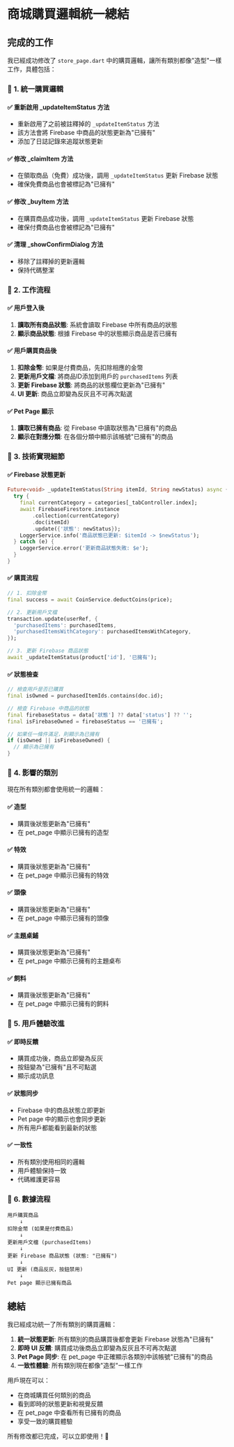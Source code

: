 # 商城購買邏輯統一總結

## 完成的工作

我已經成功修改了 `store_page.dart` 中的購買邏輯，讓所有類別都像"造型"一樣工作，具體包括：

### 🎯 **1. 統一購買邏輯**

#### ✅ **重新啟用 _updateItemStatus 方法**
- 重新啟用了之前被註釋掉的 `_updateItemStatus` 方法
- 該方法會將 Firebase 中商品的狀態更新為"已擁有"
- 添加了日誌記錄來追蹤狀態更新

#### ✅ **修改 _claimItem 方法**
- 在領取商品（免費）成功後，調用 `_updateItemStatus` 更新 Firebase 狀態
- 確保免費商品也會被標記為"已擁有"

#### ✅ **修改 _buyItem 方法**
- 在購買商品成功後，調用 `_updateItemStatus` 更新 Firebase 狀態
- 確保付費商品也會被標記為"已擁有"

#### ✅ **清理 _showConfirmDialog 方法**
- 移除了註釋掉的更新邏輯
- 保持代碼整潔

### 🎯 **2. 工作流程**

#### ✅ **用戶登入後**
1. **讀取所有商品狀態**: 系統會讀取 Firebase 中所有商品的狀態
2. **顯示商品狀態**: 根據 Firebase 中的狀態顯示商品是否已擁有

#### ✅ **用戶購買商品後**
1. **扣除金幣**: 如果是付費商品，先扣除相應的金幣
2. **更新用戶文檔**: 將商品ID添加到用戶的 `purchasedItems` 列表
3. **更新 Firebase 狀態**: 將商品的狀態欄位更新為"已擁有"
4. **UI 更新**: 商品立即變為反灰且不可再次點選

#### ✅ **Pet Page 顯示**
1. **讀取已擁有商品**: 從 Firebase 中讀取狀態為"已擁有"的商品
2. **顯示在對應分類**: 在各個分類中顯示該帳號"已擁有"的商品

### 🎯 **3. 技術實現細節**

#### ✅ **Firebase 狀態更新**
```dart
Future<void> _updateItemStatus(String itemId, String newStatus) async {
  try {
    final currentCategory = categories[_tabController.index];
    await FirebaseFirestore.instance
        .collection(currentCategory)
        .doc(itemId)
        .update({'狀態': newStatus});
    LoggerService.info('商品狀態已更新: $itemId -> $newStatus');
  } catch (e) {
    LoggerService.error('更新商品狀態失敗: $e');
  }
}
```

#### ✅ **購買流程**
```dart
// 1. 扣除金幣
final success = await CoinService.deductCoins(price);

// 2. 更新用戶文檔
transaction.update(userRef, {
  'purchasedItems': purchasedItems,
  'purchasedItemsWithCategory': purchasedItemsWithCategory,
});

// 3. 更新 Firebase 商品狀態
await _updateItemStatus(product['id'], '已擁有');
```

#### ✅ **狀態檢查**
```dart
// 檢查用戶是否已購買
final isOwned = purchasedItemIds.contains(doc.id);

// 檢查 Firebase 中商品的狀態
final firebaseStatus = data['狀態'] ?? data['status'] ?? '';
final isFirebaseOwned = firebaseStatus == '已擁有';

// 如果任一條件滿足，則顯示為已擁有
if (isOwned || isFirebaseOwned) {
  // 顯示為已擁有
}
```

### 🎯 **4. 影響的類別**

現在所有類別都會使用統一的邏輯：

#### ✅ **造型**
- 購買後狀態更新為"已擁有"
- 在 pet_page 中顯示已擁有的造型

#### ✅ **特效**
- 購買後狀態更新為"已擁有"
- 在 pet_page 中顯示已擁有的特效

#### ✅ **頭像**
- 購買後狀態更新為"已擁有"
- 在 pet_page 中顯示已擁有的頭像

#### ✅ **主題桌鋪**
- 購買後狀態更新為"已擁有"
- 在 pet_page 中顯示已擁有的主題桌布

#### ✅ **飼料**
- 購買後狀態更新為"已擁有"
- 在 pet_page 中顯示已擁有的飼料

### 🎯 **5. 用戶體驗改進**

#### ✅ **即時反饋**
- 購買成功後，商品立即變為反灰
- 按鈕變為"已擁有"且不可點選
- 顯示成功訊息

#### ✅ **狀態同步**
- Firebase 中的商品狀態立即更新
- Pet page 中的顯示也會同步更新
- 所有用戶都能看到最新的狀態

#### ✅ **一致性**
- 所有類別使用相同的邏輯
- 用戶體驗保持一致
- 代碼維護更容易

### 🎯 **6. 數據流程**

```
用戶購買商品
    ↓
扣除金幣 (如果是付費商品)
    ↓
更新用戶文檔 (purchasedItems)
    ↓
更新 Firebase 商品狀態 (狀態: "已擁有")
    ↓
UI 更新 (商品反灰，按鈕禁用)
    ↓
Pet page 顯示已擁有商品
```

## 總結

我已經成功統一了所有類別的購買邏輯：

1. **統一狀態更新**: 所有類別的商品購買後都會更新 Firebase 狀態為"已擁有"
2. **即時 UI 反饋**: 購買成功後商品立即變為反灰且不可再次點選
3. **Pet Page 同步**: 在 pet_page 中正確顯示各類別中該帳號"已擁有"的商品
4. **一致性體驗**: 所有類別現在都像"造型"一樣工作

用戶現在可以：
- 在商城購買任何類別的商品
- 看到即時的狀態更新和視覺反饋
- 在 pet_page 中查看所有已擁有的商品
- 享受一致的購買體驗

所有修改都已完成，可以立即使用！🎉
